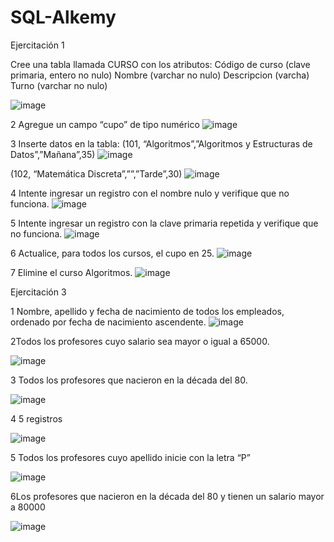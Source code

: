 # SQL-Alkemy

Ejercitación 1

Cree una tabla llamada CURSO con los atributos:
Código de curso (clave primaria, entero no nulo)
Nombre (varchar no nulo)
Descripcion (varcha)
Turno (varchar no nulo)

![image](https://user-images.githubusercontent.com/75990840/148610670-fe491074-87b3-4a0c-998d-d158ea8cd2c6.png)

2 Agregue un campo “cupo” de tipo numérico
![image](https://user-images.githubusercontent.com/75990840/148648654-746b508a-9ef8-469b-963e-19968ce30663.png)


3 Inserte datos en la tabla:
(101, “Algoritmos”,”Algoritmos y Estructuras de Datos”,”Mañana”,35)
![image](https://user-images.githubusercontent.com/75990840/148648683-4a5a4774-1067-43c9-8ea4-a651f6bf3fec.png)

(102, “Matemática Discreta”,””,”Tarde”,30)
![image](https://user-images.githubusercontent.com/75990840/148647747-e323f2af-3901-4611-8b31-d4148d24f8a9.png)


4 Intente ingresar un registro con el nombre nulo y verifique que no funciona.
![image](https://user-images.githubusercontent.com/75990840/148647852-0e22ada9-e6f7-4ae3-8f2f-c5a067a0d6da.png)

5 Intente ingresar un registro con la clave primaria repetida y verifique que no funciona.
![image](https://user-images.githubusercontent.com/75990840/148648350-2189998c-cc83-47ef-9d0e-1dae3f6135d6.png)


6 Actualice, para todos los cursos, el cupo en 25.
![image](https://user-images.githubusercontent.com/75990840/148648530-e324aed0-5200-4e01-a413-c65985135c67.png)

7 Elimine el curso Algoritmos.
![image](https://user-images.githubusercontent.com/75990840/148648607-7427ea30-e7a7-4dcf-a846-7a6e42cd4d52.png)

Ejercitación 3

1 Nombre, apellido y fecha de nacimiento de todos los empleados, ordenado por fecha de nacimiento ascendente.
![image](https://user-images.githubusercontent.com/75990840/148780704-cc8018fe-af5d-4ed4-9505-6252e87bb01c.png)

2Todos los profesores cuyo salario sea mayor o igual a 65000.

![image](https://user-images.githubusercontent.com/75990840/148781048-aaf9e972-182c-443a-a60e-1a191bf0450c.png)


3 Todos los profesores que nacieron en la década del 80.

![image](https://user-images.githubusercontent.com/75990840/148781438-6ab4dc30-4ff2-4101-8fff-fb152b53bd0d.png)

4 5 registros

![image](https://user-images.githubusercontent.com/75990840/148781793-942bcf74-a4cc-4e2c-ab69-83011261b2a4.png)

5 Todos los profesores cuyo apellido inicie con la letra “P”

![image](https://user-images.githubusercontent.com/75990840/148781975-dfdd607b-2504-44e7-be25-9d1e85e7e491.png)

6Los profesores que nacieron en la década del 80 y tienen un salario mayor a 80000

![image](https://user-images.githubusercontent.com/75990840/148782291-974ef63f-fedb-4c8e-9d98-8512cef22fb8.png)











